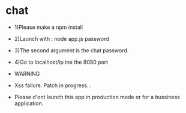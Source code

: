 # chat
* 1)Please make a npm install
* 2)Launch with : node app.js password
* 3)The second argument is the chat password.
* 4)Go to localhost/ip ine the 8080 port

* WARNING
* Xss failure. Patch in progress...
* Please d'ont launch this app in production mode or for a bussiness application.
